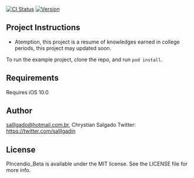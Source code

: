 [![CI Status](http://img.shields.io/travis/salllgado@hotmail.com.br/PIncendio_Beta.svg?style=flat)](https://travis-ci.org/salllgado@hotmail.com.br/PIncendio_Beta)
[![Version](https://img.shields.io/badge/version-1.1.0-yellow.svg)](http://cocoapods.org/pods/CSUtils)

## Project Instructions
- Atemption, this project is a resume of knowledges earned in college periods, this project may updated soon.

To run the example project, clone the repo, and run `pod install`.

## Requirements
Requires iOS 10.0

## Author

salllgado@hotmail.com.br, Chrystian Salgado
Twitter: https://twitter.com/salllgadin

## License

PIncendio_Beta is available under the MIT license. See the LICENSE file for more info.
